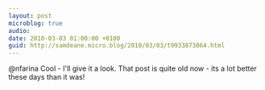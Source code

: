 ```yaml
---
layout: post
microblog: true
audio: 
date: 2010-03-03 01:00:00 +0100
guid: http://samdeane.micro.blog/2010/03/03/t9933873064.html
---
```

@nfarina Cool - I'll give it a look. That post is quite old now - its a lot better these days than it was!

